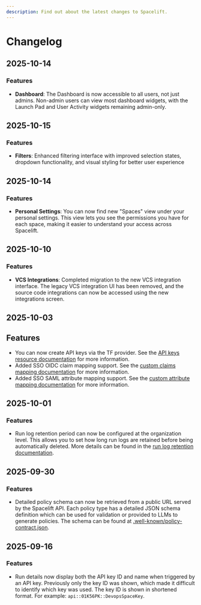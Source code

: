 ```yaml
---
description: Find out about the latest changes to Spacelift.
---
```


# Changelog

## 2025-10-14

### Features

- **Dashboard**: The Dashboard is now accessible to all users, not just admins. Non-admin users can view most dashboard widgets, with the Launch Pad and User Activity widgets remaining admin-only.

## 2025-10-15

### Features

- **Filters**: Enhanced filtering interface with improved selection states, dropdown functionality, and visual styling for better user experience

## 2025-10-14

### Features

- **Personal Settings**: You can now find new "Spaces" view under your personal settings. This view lets you see the permissions you have for each space, making it easier to understand your access across Spacelift.

## 2025-10-10

### Features

- **VCS Integrations**: Completed migration to the new VCS integration interface. The legacy VCS integration UI has been removed, and the source code integrations can now be accessed using the new integrations screen.

## 2025-10-03

## Features

- You can now create API keys via the TF provider. See the [API keys resource documentation](https://search.opentofu.org/provider/spacelift-io/spacelift/latest/docs/resources/api_key) for more information.
- Added SSO OIDC claim mapping support. See the [custom claims mapping documentation](../integrations/cloud-providers/oidc/README.md#configuring-custom-claims-mapping) for more information.
- Added SSO SAML attribute mapping support. See the [custom attribute mapping documentation](../integrations/single-sign-on/README.md#custom-attribute-mapping-for-teams) for more information.

## 2025-10-01

### Features

- Run log retention period can now be configured at the organization level. This allows you to set how long run logs are retained before being automatically deleted. More details can be found in the [run log retention documentation](../../concepts/run#logs-retention).

## 2025-09-30

### Features

- Detailed policy schema can now be retrieved from a public URL served by the Spacelift API. Each policy type has a detailed JSON schema definition which can be used for validation or provided to LLMs to generate policies. The schema can be found at [.well-known/policy-contract.json](https://app.spacelift.io/.well-known/policy-contract.json).

## 2025-09-16

### Features

- Run details now display both the API key ID and name when triggered by an API key. Previously only the key ID was shown, which made it difficult to identify which key was used. The key ID is shown in shortened format. For example: `api::01K56PK::DevopsSpaceKey`.
